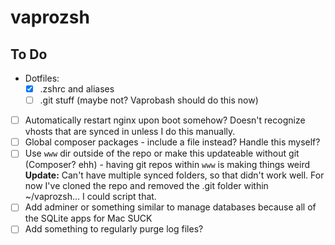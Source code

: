 vaprozsh
========

## To Do

- Dotfiles:
    - [x] .zshrc and aliases
    - [ ] .git stuff (maybe not? Vaprobash should do this now)
- [ ] Automatically restart nginx upon boot somehow? Doesn't recognize vhosts that are synced in unless I do this manually.
- [ ] Global composer packages - include a file instead? Handle this myself?
- [ ] Use `www` dir outside of the repo or make this updateable without git (Composer? ehh) - having git repos within `www` is making things weird **Update:** Can't have multiple synced folders, so that didn't work well. For now I've cloned the repo and removed the .git folder within ~/vaprozsh... I could script that.
- [ ] Add adminer or something similar to manage databases because all of the SQLite apps for Mac SUCK
- [ ] Add something to regularly purge log files?
